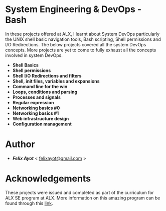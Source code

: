 # System Engineering & DevOps - Bash

In these projects offered at ALX, I learnt about System DevOps particularly the UNIX shell basic navigation tools, Bash scripting, Shell permissions and I/O Redirections. The below projects covered all the system DevOps concepts.
More projects are yet to come to fully exhaust all the concepts involved in system DevOps.

- **Shell Basics**
- **Shell permissions**
- **Shell I/O Redirections and filters**
- **Shell, init files, variables and expansions**
- **Command line for the win**
- **Loops, conditions and parsing**
- **Processes and signals**
- **Regular expression**
- **Networking basics #0**
- **Networking basics #1**
- **Web infrastructure design**
- **Configuration management**

# Author

- ***Felix Ayot*** < felixayot@gmail.com >

# Acknowledgements

These projects were issued and completed as part of the curriculum for ALX SE program at ALX. More information on this amazing program can be found through this [link](https://www.alxafrica.com/).
